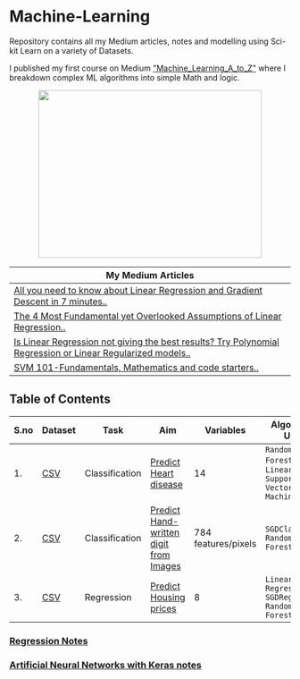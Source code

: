 # Machine-Learning
Repository contains all my Medium articles, notes and modelling using Sci-kit Learn on a variety of Datasets.

I published my first course on Medium ["Machine_Learning_A_to_Z"](https://medium.com/@parichay2406/list/machinelearningatoz-b573429a7d83) where I breakdown complex ML algorithms into simple Math and logic.

<p align="center">
  <img width="400" height="300" src="https://github.com/pxp210115/Machine_Learning-with-Scikit-Learn/blob/main/Images/Screen%20Shot%202022-11-06%20at%209.12.16%20AM.png">
</p>

| My Medium Articles                                                                                                                                                                                                 |
|--------------------------------------------------------------------------------------------------------------------------------------------------------------------------------------------------------------------|
| [All you need to know about Linear Regression and Gradient Descent in 7 minutes..](https://medium.com/@parichay2406/all-you-need-to-know-about-linear-regression-and-gradient-descent-in-7-minutes-5d2431f13313) |
| [The 4 Most Fundamental yet Overlooked Assumptions of Linear Regression..](https://medium.com/@parichay2406/the-4-most-fundamental-yet-overlooked-assumptions-of-linear-regression-aa855061047)                  |
| [Is Linear Regression not giving the best results? Try Polynomial Regression or Linear Regularized models..](https://medium.com/@parichay2406/is-linear-regression-not-giving-the-best-results-f1c270c05ccc)     |
| [SVM 101-Fundamentals, Mathematics and code starters..](https://medium.com/@parichay2406/svm-101-fundamentals-mathematics-and-code-starters-226f3ed91430)                                                        |

## Table of Contents

| S.no | Dataset                                                                                                                                                                                             | Task           | Aim                                                                                                                                              | Variables           | Algorithms Used                                     | Results             | Concepts Used                                                     |
|------|-----------------------------------------------------------------------------------------------------------------------------------------------------------------------------------------------------|----------------|--------------------------------------------------------------------------------------------------------------------------------------------------|---------------------|-----------------------------------------------------|---------------------|-------------------------------------------------------------------|
| 1.   | [CSV](https://www.kaggle.com/code/bakar31/heart-disease-analysis-and-prediction/data?select=heart.csv) | Classification | [Predict Heart disease](https://github.com/ppothepalli/Machine-Learning/tree/main/1.%20Predict%20Heart%20Disease_Classification) | 14                  | `Random Forests`, `Linear Support Vector Machine`   | 99.74% accuracy     | `Standard Scaling`,`Hyper-parameter Tuning`                       |
| 2.   | [CSV](https://keras.io/api/datasets/mnist/)                                                                                                                                                         | Classification | [Predict Hand-written digit from Images](https://github.com/ppothepalli/Machine-Learning/tree/main/2.Predict_digits_Classification)   | 784 features/pixels | `SGDClassifier` `Random Forests`                    | 95% k-fold accuracy | `Binary Classifier` `Evaluation Metrics` `Hyper-parameter Tuning` |
| 3.   | [CSV](https://scikit-learn.org/stable/modules/generated/sklearn.datasets.fetch_california_housing.html)                                                                                             | Regression     | [Predict Housing prices](https://github.com/ppothepalli/Machine-Learning/tree/main/3.California_housing_Regression)                                                                                                                       | 8                   | `Linear Regression` `SGDRegressor` `Random Forests` | 80.39% R²           | `Robust Scaler` `Gradient Descent` `Random Forests`               |

### [Regression Notes](https://github.com/pxp210115/Hands-on-ML-and-Neural-Networks-/tree/main/Chapter-4%20Training%20Models)



### [Artificial Neural Networks with Keras notes](https://github.com/pxp210115/Hands-on-ML-and-Neural-Networks-/tree/main/Chapter-10%20Introduction%20to%20ANN%20with%20Keras)

